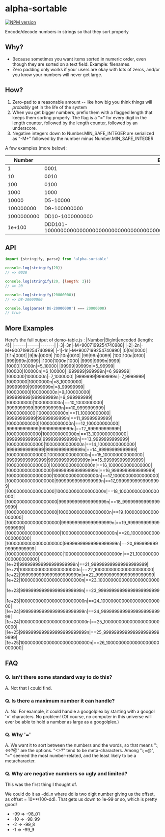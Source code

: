# alpha-sortable
[![NPM version][npm-image]][npm-url]

Encode/decode numbers in strings so that they sort properly

## Why?

* Because sometimes you want items sorted in numeric order, even though they are sorted on a text field.  Example: filenames.
* Zero padding only works if your users are okay with lots of zeros, and/or you know your numbers will never get large.

## How?

1. Zero-pad to a reasonable amount -- like how big you think things will *probably* get in the life of the system
2. When you get bigger numbers, prefix them with a flagged length that keeps them sorting properly. The flag is a "=" for every digit in the length counter, followed by the length counter, followed by an underscore.
3. Negative integers down to Number.MIN_SAFE_INTEGER are serialized as "-M+" followed by the number minus Number.MIN_SAFE_INTEGER

A few examples (more below):

|Number|Encoded with default setting {length: 4}|
|------|-------|
|1|0001|
|10|0010|
|100|0100|
|1000|1000|
|10000|D5-10000|
|100000000|D9-100000000|  
|1000000000|DD10-1000000000|
|1e+100|DDD101-10000000000000000000000000000000000000000000000000000000000000000000000000000000000000000000000000000|

## API

```js
import {stringify, parse} from 'alpha-sortable'

console.log(stringify(20))
// => 0020

console.log(stringify(20, {length: 2}))
// => 20

console.log(stringify(20000000))
// => D8-20000000

console.log(parse('D8-20000000') === 20000000)
// true
```

## More Examples

Here's the full output of demo-table.js :
|Number|BigInt|encoded {length: 4}|
|------|------|-------|
|-3|-3n|-M+9007199254740988|
|-2|-2n|-M+9007199254740989|
|-1|-1n|-M+9007199254740990|
|0|0n|0000|
|1|1n|0001|
|9|9n|0009|
|10|10n|0010|
|99|99n|0099|
|100|100n|0100|
|999|999n|0999|
|1000|1000n|1000|
|9999|9999n|9999|
|10000|10000n|=5_10000|
|99999|99999n|=5_99999|
|100000|100000n|=6_100000|
|999999|999999n|=6_999999|
|1000000|1000000n|=7_1000000|
|9999999|9999999n|=7_9999999|
|10000000|10000000n|=8_10000000|
|99999999|99999999n|=8_99999999|
|100000000|100000000n|=9_100000000|
|999999999|999999999n|=9_999999999|
|1000000000|1000000000n|==10_1000000000|
|9999999999|9999999999n|==10_9999999999|
|10000000000|10000000000n|==11_10000000000|
|99999999999|99999999999n|==11_99999999999|
|100000000000|100000000000n|==12_100000000000|
|999999999999|999999999999n|==12_999999999999|
|1000000000000|1000000000000n|==13_1000000000000|
|9999999999999|9999999999999n|==13_9999999999999|
|10000000000000|10000000000000n|==14_10000000000000|
|99999999999999|99999999999999n|==14_99999999999999|
|100000000000000|100000000000000n|==15_100000000000000|
|999999999999999|999999999999999n|==15_999999999999999|
|1000000000000000|1000000000000000n|==16_1000000000000000|
|10000000000000000|9999999999999999n|==16_9999999999999999|
|10000000000000000|10000000000000000n|==17_10000000000000000|
|100000000000000000|99999999999999999n|==17_99999999999999999|
|100000000000000000|100000000000000000n|==18_100000000000000000|
|1000000000000000000|999999999999999999n|==18_999999999999999999|
|1000000000000000000|1000000000000000000n|==19_1000000000000000000|
|10000000000000000000|9999999999999999999n|==19_9999999999999999999|
|10000000000000000000|10000000000000000000n|==20_10000000000000000000|
|100000000000000000000|99999999999999999999n|==20_99999999999999999999|
|100000000000000000000|100000000000000000000n|==21_100000000000000000000|
|1e+21|999999999999999999999n|==21_999999999999999999999|
|1e+21|1000000000000000000000n|==22_1000000000000000000000|
|1e+22|9999999999999999999999n|==22_9999999999999999999999|
|1e+22|10000000000000000000000n|==23_10000000000000000000000|
|1e+23|99999999999999999999999n|==23_99999999999999999999999|
|1e+23|100000000000000000000000n|==24_100000000000000000000000|
|1e+24|999999999999999999999999n|==24_999999999999999999999999|
|1e+24|1000000000000000000000000n|==25_1000000000000000000000000|
|1e+25|9999999999999999999999999n|==25_9999999999999999999999999|
|1e+25|10000000000000000000000000n|==26_10000000000000000000000000|

## FAQ

### Q. Isn't there some standard way to do this?

A. Not that I could find.

### Q. Is there a maximum number it can handle?

A. No. For example, it could handle a googolplex by starting with a
googol '=' characters. No problem!  (Of course, no computer in this
universe will ever be able to hold a number as large as a googolplex.)

### Q. Why '='

A. We want it to sort between the numbers and the words, so that means ":;<=>?@" are the options. "<>?" tend to be meta-characters.  Among ":;=@", "=" seemed the most number-related, and the least likely to be a metacharacter.

### Q. Why are negative numbers so ugly and limited?

This was the first thing I thought of.

We could do it as -dd_n where dd is two digit number giving us the offset, as offset = 10**(100-dd).  That gets us down to 1e-99 or so, which is pretty good!

* -99 => -98_01
* -10 => -98_99
* -2 => -99_8
* -1 => -99_9

[npm-image]: https://img.shields.io/npm/v/alpha-sortable.svg?style=flat-square
[npm-url]: https://npmjs.org/package/alpha-sortable
